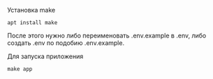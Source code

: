 Установка make
```
apt install make
```

После этого нужно либо переименовать .env.example в .env, либо создать .env по подобию .env.example.

Для запуска приложения
```
make app
```
